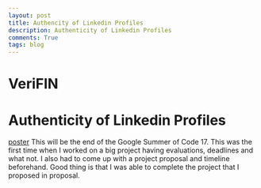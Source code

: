 ```yaml
---
layout: post
title: Authencity of Linkedin Profiles
description: Authenticity of Linkedin Profiles
comments: True
tags: blog
---
```


# VeriFIN
# Authenticity of Linkedin Profiles

[poster](https://preview.ibb.co/fm4xSA/46440613-2490170394341592-3392715329921613824-o.jpg)
This will be the end of the Google Summer of Code 17. This was the first time
when I worked on a big project having evaluations, deadlines and what not. I
also had to come up with a project proposal and timeline beforehand. Good
thing is that I was able to complete the project that I proposed in proposal.
